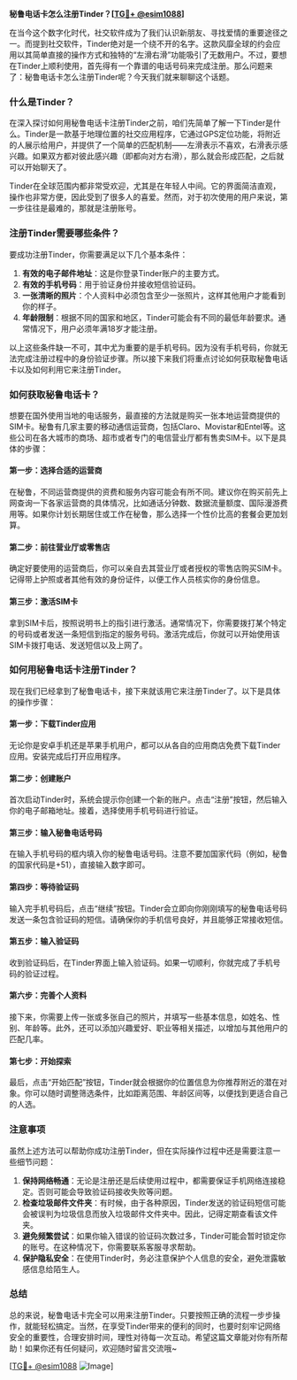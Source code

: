 **秘鲁电话卡怎么注册Tinder？[[TG💪+ @esim1088](https://t.me/s/esim1088)]**

在当今这个数字化时代，社交软件成为了我们认识新朋友、寻找爱情的重要途径之一。而提到社交软件，Tinder绝对是一个绕不开的名字。这款风靡全球的约会应用以其简单直接的操作方式和独特的“左滑右滑”功能吸引了无数用户。不过，要想在Tinder上顺利使用，首先得有一个靠谱的电话号码来完成注册。那么问题来了：秘鲁电话卡怎么注册Tinder呢？今天我们就来聊聊这个话题。

### 什么是Tinder？

在深入探讨如何用秘鲁电话卡注册Tinder之前，咱们先简单了解一下Tinder是什么。Tinder是一款基于地理位置的社交应用程序，它通过GPS定位功能，将附近的人展示给用户，并提供了一个简单的匹配机制——左滑表示不喜欢，右滑表示感兴趣。如果双方都对彼此感兴趣（即都向对方右滑），那么就会形成匹配，之后就可以开始聊天了。

Tinder在全球范围内都非常受欢迎，尤其是在年轻人中间。它的界面简洁直观，操作也非常方便，因此受到了很多人的喜爱。然而，对于初次使用的用户来说，第一步往往是最难的，那就是注册账号。

### 注册Tinder需要哪些条件？

要成功注册Tinder，你需要满足以下几个基本条件：

1. **有效的电子邮件地址**：这是你登录Tinder账户的主要方式。
2. **有效的手机号码**：用于验证身份并接收短信验证码。
3. **一张清晰的照片**：个人资料中必须包含至少一张照片，这样其他用户才能看到你的样子。
4. **年龄限制**：根据不同的国家和地区，Tinder可能会有不同的最低年龄要求。通常情况下，用户必须年满18岁才能注册。

以上这些条件缺一不可，其中尤为重要的是手机号码。因为没有手机号码，你就无法完成注册过程中的身份验证步骤。所以接下来我们将重点讨论如何获取秘鲁电话卡以及如何利用它来注册Tinder。

### 如何获取秘鲁电话卡？

想要在国外使用当地的电话服务，最直接的方法就是购买一张本地运营商提供的SIM卡。秘鲁有几家主要的移动通信运营商，包括Claro、Movistar和Entel等。这些公司在各大城市的商场、超市或者专门的电信营业厅都有售卖SIM卡。以下是具体的步骤：

#### 第一步：选择合适的运营商
在秘鲁，不同运营商提供的资费和服务内容可能会有所不同。建议你在购买前先上网查询一下各家运营商的具体情况，比如通话分钟数、数据流量额度、国际漫游费用等。如果你计划长期居住或工作在秘鲁，那么选择一个性价比高的套餐会更加划算。

#### 第二步：前往营业厅或零售店
确定好要使用的运营商后，你可以亲自去其营业厅或者授权的零售店购买SIM卡。记得带上护照或者其他有效的身份证件，以便工作人员核实你的身份信息。

#### 第三步：激活SIM卡
拿到SIM卡后，按照说明书上的指引进行激活。通常情况下，你需要拨打某个特定的号码或者发送一条短信到指定的服务号码。激活完成后，你就可以开始使用该SIM卡拨打电话、发送短信以及上网了。

### 如何用秘鲁电话卡注册Tinder？

现在我们已经拿到了秘鲁电话卡，接下来就该用它来注册Tinder了。以下是具体的操作步骤：

#### 第一步：下载Tinder应用
无论你是安卓手机还是苹果手机用户，都可以从各自的应用商店免费下载Tinder应用。安装完成后打开应用程序。

#### 第二步：创建账户
首次启动Tinder时，系统会提示你创建一个新的账户。点击“注册”按钮，然后输入你的电子邮箱地址。接着，选择使用手机号码进行验证。

#### 第三步：输入秘鲁电话号码
在输入手机号码的框内填入你的秘鲁电话号码。注意不要加国家代码（例如，秘鲁的国家代码是+51），直接输入数字即可。

#### 第四步：等待验证码
输入完手机号码后，点击“继续”按钮。Tinder会立即向你刚刚填写的秘鲁电话号码发送一条包含验证码的短信。请确保你的手机信号良好，并且能够正常接收短信。

#### 第五步：输入验证码
收到验证码后，在Tinder界面上输入验证码。如果一切顺利，你就完成了手机号码的验证过程。

#### 第六步：完善个人资料
接下来，你需要上传一张或多张自己的照片，并填写一些基本信息，如姓名、性别、年龄等。此外，还可以添加兴趣爱好、职业等相关描述，以增加与其他用户的匹配几率。

#### 第七步：开始探索
最后，点击“开始匹配”按钮，Tinder就会根据你的位置信息为你推荐附近的潜在对象。你可以随时调整筛选条件，比如距离范围、年龄区间等，以便找到更适合自己的人选。

### 注意事项

虽然上述方法可以帮助你成功注册Tinder，但在实际操作过程中还是需要注意一些细节问题：

1. **保持网络畅通**：无论是注册还是后续使用过程中，都需要保证手机网络连接稳定。否则可能会导致验证码接收失败等问题。
2. **检查垃圾邮件文件夹**：有时候，由于各种原因，Tinder发送的验证码短信可能会被误判为垃圾信息而放入垃圾邮件文件夹中。因此，记得定期查看该文件夹。
3. **避免频繁尝试**：如果你输入错误的验证码次数过多，Tinder可能会暂时锁定你的账号。在这种情况下，你需要联系客服寻求帮助。
4. **保护隐私安全**：在使用Tinder时，务必注意保护个人信息的安全，避免泄露敏感信息给陌生人。

### 总结

总的来说，秘鲁电话卡完全可以用来注册Tinder。只要按照正确的流程一步步操作，就能轻松搞定。当然，在享受Tinder带来的便利的同时，也要时刻牢记网络安全的重要性，合理安排时间，理性对待每一次互动。希望这篇文章能对你有所帮助！如果你还有任何疑问，欢迎随时留言交流哦~

[[TG💪+ @esim1088](https://t.me/s/esim1088) ![Image](https://i.postimg.cc/4NQfJmqS/Snipaste-2025-05-13-00-14-12.png)]